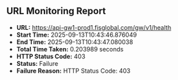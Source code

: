 ## URL Monitoring Report

- **URL:** https://api-gw1-prod1.fisglobal.com/gw/v1/health
- **Start Time:** 2025-09-13T10:43:46.876049
- **End Time:** 2025-09-13T10:43:47.080038
- **Total Time Taken:** 0.203989 seconds
- **HTTP Status Code:** 403
- **Status:** Failure
- **Failure Reason:** HTTP Status Code: 403

